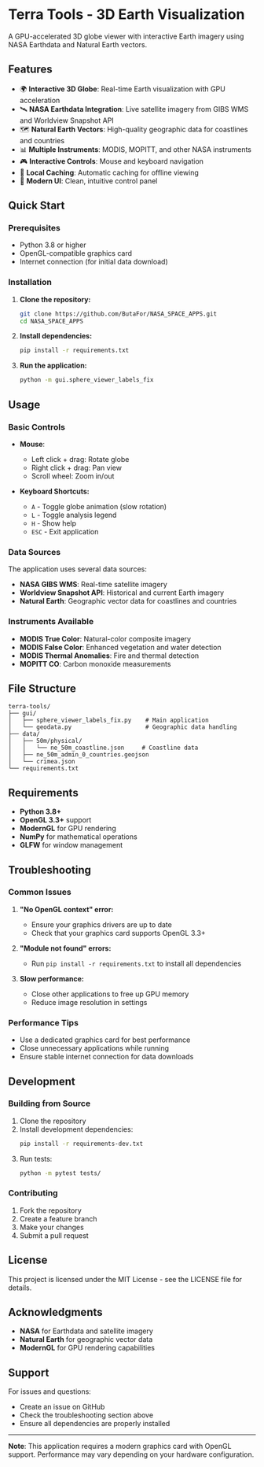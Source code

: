 # Terra Tools - 3D Earth Visualization

A GPU-accelerated 3D globe viewer with interactive Earth imagery using NASA Earthdata and Natural Earth vectors.

## Features

- 🌍 **Interactive 3D Globe**: Real-time Earth visualization with GPU acceleration
- 🛰️ **NASA Earthdata Integration**: Live satellite imagery from GIBS WMS and Worldview Snapshot API
- 🗺️ **Natural Earth Vectors**: High-quality geographic data for coastlines and countries
- 📊 **Multiple Instruments**: MODIS, MOPITT, and other NASA instruments
- 🎮 **Interactive Controls**: Mouse and keyboard navigation
- 💾 **Local Caching**: Automatic caching for offline viewing
- 🎨 **Modern UI**: Clean, intuitive control panel

## Quick Start

### Prerequisites

- Python 3.8 or higher
- OpenGL-compatible graphics card
- Internet connection (for initial data download)

### Installation

1. **Clone the repository:**
   ```bash
   git clone https://github.com/ButaFor/NASA_SPACE_APPS.git
   cd NASA_SPACE_APPS
   ```

2. **Install dependencies:**
   ```bash
   pip install -r requirements.txt
   ```

3. **Run the application:**
   ```bash
   python -m gui.sphere_viewer_labels_fix
   ```

## Usage

### Basic Controls

- **Mouse**: 
  - Left click + drag: Rotate globe
  - Right click + drag: Pan view
  - Scroll wheel: Zoom in/out

- **Keyboard Shortcuts:**
  - `A` - Toggle globe animation (slow rotation)
  - `L` - Toggle analysis legend
  - `H` - Show help
  - `ESC` - Exit application

### Data Sources

The application uses several data sources:

- **NASA GIBS WMS**: Real-time satellite imagery
- **Worldview Snapshot API**: Historical and current Earth imagery
- **Natural Earth**: Geographic vector data for coastlines and countries

### Instruments Available

- **MODIS True Color**: Natural-color composite imagery
- **MODIS False Color**: Enhanced vegetation and water detection
- **MODIS Thermal Anomalies**: Fire and thermal detection
- **MOPITT CO**: Carbon monoxide measurements

## File Structure

```
terra-tools/
├── gui/
│   ├── sphere_viewer_labels_fix.py    # Main application
│   └── geodata.py                     # Geographic data handling
├── data/
│   ├── 50m/physical/
│   │   └── ne_50m_coastline.json     # Coastline data
│   ├── ne_50m_admin_0_countries.geojson
│   └── crimea.json
└── requirements.txt
```

## Requirements

- **Python 3.8+**
- **OpenGL 3.3+** support
- **ModernGL** for GPU rendering
- **NumPy** for mathematical operations
- **GLFW** for window management

## Troubleshooting

### Common Issues

1. **"No OpenGL context" error:**
   - Ensure your graphics drivers are up to date
   - Check that your graphics card supports OpenGL 3.3+

2. **"Module not found" errors:**
   - Run `pip install -r requirements.txt` to install all dependencies

3. **Slow performance:**
   - Close other applications to free up GPU memory
   - Reduce image resolution in settings

### Performance Tips

- Use a dedicated graphics card for best performance
- Close unnecessary applications while running
- Ensure stable internet connection for data downloads

## Development

### Building from Source

1. Clone the repository
2. Install development dependencies:
   ```bash
   pip install -r requirements-dev.txt
   ```
3. Run tests:
   ```bash
   python -m pytest tests/
   ```

### Contributing

1. Fork the repository
2. Create a feature branch
3. Make your changes
4. Submit a pull request

## License

This project is licensed under the MIT License - see the LICENSE file for details.

## Acknowledgments

- **NASA** for Earthdata and satellite imagery
- **Natural Earth** for geographic vector data
- **ModernGL** for GPU rendering capabilities

## Support

For issues and questions:
- Create an issue on GitHub
- Check the troubleshooting section above
- Ensure all dependencies are properly installed

---

**Note**: This application requires a modern graphics card with OpenGL support. Performance may vary depending on your hardware configuration.

